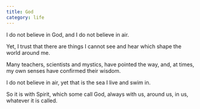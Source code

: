 ```yaml
---
title: God
category: life
---
```


I do not believe in God,
and I do not believe in air.

Yet,
I trust that there are things
I cannot see and hear
which shape the world around me.

Many teachers,
scientists and mystics,
have pointed the way,
and, at times,
my own senses
have confirmed their wisdom.

I do not believe in air,
yet that is the sea
I live and swim in.

So it is with Spirit,
which some call God,
always with us,
around us,
in us,
whatever it is called.
